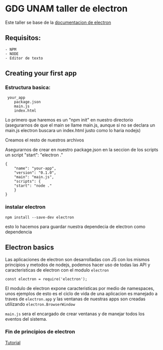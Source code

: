 # GDG UNAM taller de electron

Este taller se base de la [documentacion de electron](https://www.electronjs.org/docs)

## Requisitos:
	- NPM
	- NODE
	- Editor de texto

## Creating your first app
### Estructura basica:
	 your_app
		package.json
		main.js
		index.html
	
Lo primero que haremos es un "npm init" en nuestro directorio (asegurarnos de que el main se llame main.js, aunque si no se declara
un main.js electron buscara un index.html justo como lo haria nodejs)
	 
Creamos el resto de nuestros archivos

Asegurarnos de crear en nuestro package.json en la seccion de los scripts un script "start": "electron ."
	
	{
		"name": "your-app",
		"version": "0.1.0",
		"main": "main.js",
		"scripts": {
		"start": "node ."
		}
	}


### instalar electron 

`npm install --save-dev electron` 

esto lo hacemos para guardar nuestra dependecia de electron como dependencia

## Electron basics

Las aplicaciones de electron son desarrolladas con JS con los mismos principios y metodos de nodejs, podemos hacer uso de todas las API y caracteristicas de electron con el modulo `electron`

`const electron = require('electron');`

El modulo de electron expone caracteristicas por medio de namespaces, unos ejemplos de esto es el ciclo de vida de una aplicacion es manejado a traves de `electron.app` y las ventanas de nuestras apps son creadas utilizando `electron.BrowserWindow`

`main.js` sera el encargado de crear ventanas y de manejar todos los eventos del sistema.

### Fin de principios de electron
[Tutorial](https://www.electronjs.org/docs/tutorial/first-app)